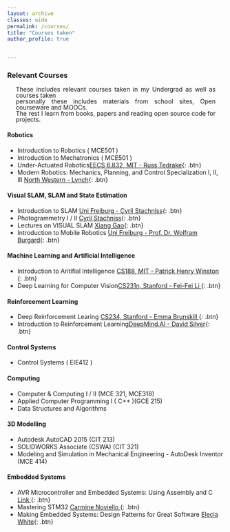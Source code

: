 ```yaml
---
layout: archive
classes: wide
permalink: /courses/
title: "Courses taken"
author_profile: true


---
```

<style>
p {
  line-height: 1;
}
</style>
### Relevant Courses 
<p style="text-align: justify; padding: 0 20px;">
These includes relevant courses taken in my Undergrad as well as courses taken<br>
personally these includes materials from school sites, Open courseware and MOOCs.<br>
The rest I learn from books, papers and reading open source code for projects.
</p>



#### Robotics 
- Introduction to Robotics ( MCE501 )
- Introduction to Mechatronics ( MCE501 )
- Under-Actuated Robotics[EECS 6.832, MIT - Russ Tedrake](#https://underactuated.mit.edu){: .btn} 
- Modern Robotics: Mechanics, Planning, and Control Specialization I, II, III [North Western - Lynch](#https://www.coursera.org/specializations/modernroboticsKevin){: .btn} 

#### Visual SLAM, SLAM and State Estimation 
- Introduction to SLAM  [Uni Freiburg - Cyril Stachniss](#https://www.ipb.uni-bonn.de/teaching/){: .btn} 
 - Photogrammetry I / II [Cyril Stachniss](#https://www.ipb.uni-bonn.de/teaching/){: .btn} 
- Lectures on VISUAL SLAM   [Xiang Gao](#https://github.com/gaoxiang12/slambook-en){: .btn}  
- Introduction to Mobile Robotics  [Uni Freiburg - Prof. Dr. Wolfram Burgard](#http://ais.informatik.uni-freiburg.de/teaching/ss20/robotics/){: .btn}  

#### Machine Learning and Artificial Intelligence
- Introduction to Aritifial Intelligence [CS188, MIT  -  Patrick Henry Winston ](#https://ocw.mit.edu/courses/6-034-artificial-intelligence-fall-2010/){: .btn} 
- Deep Learning for Computer Vision[CS231n, Stanford -  Fei-Fei Li ](#http://cs231n.stanford.ed ){: .btn} 



#### Reinforcement Learning
- Deep Reinforcement Learing [CS234, Stanford - Emma Brunskill ](#https://web.stanford.edu/class/cs234/){: .btn} 
- Introduction to Reinforcement Learning[DeepMind.AI - David Silver](#https://www.youtube.com/watch?v=2pWv7GOvuf0&list=PLzuuYNsE1EZAXYR4FJ75jcJseBmo4KQ9){: .btn}

#### Control Systems
- Control Systems ( EIE412 )


#### Computing
- Computer & Computing I / II (MCE 321, MCE318)
- Applied Computer Programming I ( C\+\+ )(GCE 215)
- Data Structures and Algorithms


#### 3D Modelling
- Autodesk AutoCAD 2015 (CIT 213)
- SOLIDWORKS Associate (CSWA) (CIT 321)
- Modeling and Simulation in Mechanical Engineering - AutoDesk Inventor (MCE 414)


#### Embedded Systems

- AVR Microcontroller and Embedded Systems: Using Assembly and C [ Link ](#https://www.amazon.com/AVR-Microcontroller-Embedded-Systems-Electronics/dp/0138003319){: .btn}   
- Mastering STM32 [ Carmine Noviello ](#https://www.carminenoviello.com/mastering-stm32/){: .btn}
- Making Embedded Systems: Design Patterns for Great Software [Elecia White](#https://www.amazon.com/Making-Embedded-Systems-Patterns-Software/dp/1449302149/ref=sr_1_1?crid=1YK8Q5VWIMQ2R&keywords=elicia+white&qid=1687164300&s=books&sprefix=elicia+whit%2Cstripbooks-intl-ship%2C288&sr=1-1){: .btn}